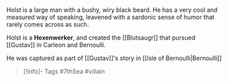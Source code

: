 Holst is a large man with a bushy, wiry black beard.  He has a very cool and measured way of speaking, leavened with a sardonic sense of humor that rarely comes across as such.

Holst is a **Hexenwerker**, and created the [[Blutsaugr]] that pursued [[Gustav]] in Carleon and Bernoulli.

He was captured as part of [[Gustav]]'s story in [[Isle of Bernoulli|Bernoulli]]

> [!info]- Tags
> #7thSea #villain 



